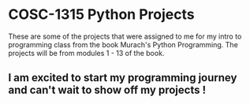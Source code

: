# COSC-1315 Python Projects 

These are some of the projects that were assigned to me for my intro to programming class from the book Murach's Python Programming. The projects will be from modules 1 - 13 of the book. 

## I am excited to start my programming journey and can't wait to show off my projects !
